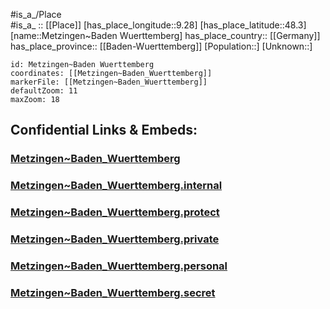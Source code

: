 ﻿---
location: [48.3,9.28] 
mapzoom: [7,12] 
mapmarker: city 
type: City
tags:
- geo/City


SpocWebEntityId: 32451
isDeleted: false
confidential: public

---
#is_a_/Place  
#is_a_ :: [[Place]] 
[has_place_longitude::9.28] 
[has_place_latitude::48.3] 
[name::Metzingen~Baden Wuerttemberg] 
has_place_country:: [[Germany]]  
has_place_province:: [[Baden-Wuerttemberg]] 
[Population::] 
[Unknown::] 


```leaflet
id: Metzingen~Baden Wuerttemberg
coordinates: [[Metzingen~Baden_Wuerttemberg]] 
markerFile: [[Metzingen~Baden_Wuerttemberg]] 
defaultZoom: 11 
maxZoom: 18
```


## Confidential Links & Embeds: 

### [Metzingen~Baden_Wuerttemberg](/_public/Earth/Continent/Europe/Europe~Central/Germany/Germany~West/Baden-Wuerttemberg/counties~BW/Reutlingen/cities~Reutlingen/Trochtelfingen/City/Metzingen~Baden_Wuerttemberg.md) 

### [Metzingen~Baden_Wuerttemberg.internal](/_internal/Earth/Continent/Europe/Europe~Central/Germany/Germany~West/Baden-Wuerttemberg/counties~BW/Reutlingen/cities~Reutlingen/Trochtelfingen/City/Metzingen~Baden_Wuerttemberg.internal.md) 

### [Metzingen~Baden_Wuerttemberg.protect](/_protect/Earth/Continent/Europe/Europe~Central/Germany/Germany~West/Baden-Wuerttemberg/counties~BW/Reutlingen/cities~Reutlingen/Trochtelfingen/City/Metzingen~Baden_Wuerttemberg.protect.md) 

### [Metzingen~Baden_Wuerttemberg.private](/_private/Earth/Continent/Europe/Europe~Central/Germany/Germany~West/Baden-Wuerttemberg/counties~BW/Reutlingen/cities~Reutlingen/Trochtelfingen/City/Metzingen~Baden_Wuerttemberg.private.md) 

### [Metzingen~Baden_Wuerttemberg.personal](/_personal/Earth/Continent/Europe/Europe~Central/Germany/Germany~West/Baden-Wuerttemberg/counties~BW/Reutlingen/cities~Reutlingen/Trochtelfingen/City/Metzingen~Baden_Wuerttemberg.personal.md) 

### [Metzingen~Baden_Wuerttemberg.secret](/_secret/Earth/Continent/Europe/Europe~Central/Germany/Germany~West/Baden-Wuerttemberg/counties~BW/Reutlingen/cities~Reutlingen/Trochtelfingen/City/Metzingen~Baden_Wuerttemberg.secret.md) 
